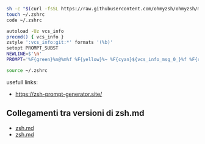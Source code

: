 ~~~ bash
sh -c "$(curl -fsSL https://raw.githubusercontent.com/ohmyzsh/ohmyzsh/master/tools/install.sh)"
touch ~/.zshrc
code ~/.zshrc
~~~

~~~ bash
autoload -Uz vcs_info
precmd() { vcs_info }
zstyle ':vcs_info:git:*' formats '(%b)'
setopt PROMPT_SUBST
NEWLINE=$'\n'
PROMPT='%F{green}%n@%m%f %F{yellow}%~ %F{cyan}${vcs_info_msg_0_}%f %F{reset_color}${NEWLINE}$ '
~~~

~~~ bash
source ~/.zshrc
~~~

usefull links:
- https://zsh-prompt-generator.site/


## Collegamenti tra versioni di zsh.md
* [zsh.md](../../../Xot/docs/install/zsh.md)
* [zsh.md](../../../Xot/docs/ubuntu/zsh.md)

